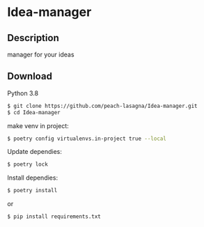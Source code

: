 # Idea-manager

## Description

manager for your ideas

## Download

Python 3.8

```bash
$ git clone https://github.com/peach-lasagna/Idea-manager.git
$ cd Idea-manager
```
make venv in project:
```bash
$ poetry config virtualenvs.in-project true --local
```
Update dependies:
```bash
$ poetry lock
```
Install dependies:
```bash
$ poetry install
```

or

```bash
$ pip install requirements.txt
```
